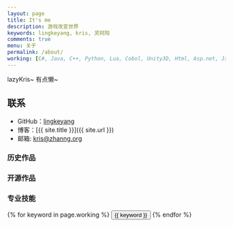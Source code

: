 ```yaml
---
layout: page
title: It's me
description: 游戏改变世界
keywords: lingkeyang, kris, 灵珂阳
comments: true
menu: 关于
permalink: /about/
working: [C#, Java, C++, Python, Lua, Cobol, Unity3D, Html, Asp.net, Jsp, Bat, Bash, Shell, Android]
---
```


lazyKris~
有点懒~

## 联系

* GitHub：[lingkeyang](https://github.com/lingkeyang)
* 博客：[{{ site.title }}]({{ site.url }})
* 邮箱: kris@zhanng.org

### 历史作品

### 开源作品

### 专业技能

<div class="btn-inline">
    {% for keyword in page.working %}
    <button class="btn btn-outline" type="button">{{ keyword }}</button>
    {% endfor %}
</div>
